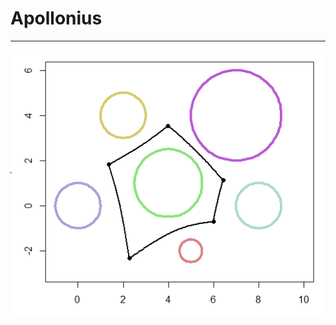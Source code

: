 # Apollonius

___

![](https://raw.githubusercontent.com/stla/Apollonius/main/inst/screenshots/agraph01.png)
